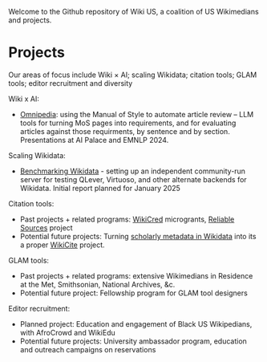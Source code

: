 Welcome to the Github repository of Wiki US, a coalition of US Wikimedians and projects.

# Projects
Our areas of focus include Wiki × AI; scaling Wikidata; citation tools; GLAM tools; editor recruitment and diversity

Wiki x AI:
* [Omnipedia](http://www.omnipedia.cc/): using the Manual of Style to automate article review – LLM tools for turning MoS pages into requirements, and for evaluating articles against those requirments, by sentence and by section.  Presentations at AI Palace and EMNLP 2024.

Scaling Wikidata:
* [Benchmarking Wikidata](https://www.wikidata.org/wiki/Wikidata:Scaling_Wikidata/Benchmarking) - setting up an independent community-run server for testing QLever, Virtuoso, and other alternate backends for Wikidata.  Initial report planned for January 2025

Citation tools:
* Past projects + related programs: [WikiCred](https://meta.wikimedia.org/wiki/WikiCred) microgrants, [Reliable Sources](https://en.wikipedia.org/wiki/Wikipedia:Vaccine_safety/Perennial_sources) project
* Potential future projects: Turning [scholarly metadata in Wikidata](https://www.wikidata.org/wiki/Wikidata:SPARQL_query_service/WDQS_graph_split) into its a proper [WikiCite](https://commons.wikimedia.org/wiki/File:WikiCite_poster_2011.pdf) project.

GLAM tools:
* Past projects + related programs: extensive Wikimedians in Residence at the Met, Smithsonian, National Archives, &c.
* Potential future project: Fellowship program for GLAM tool designers

Editor recruitment:
* Planned project: Education and engagement of Black US Wikipedians, with AfroCrowd and WikiEdu 
* Potential future projects: University ambassador program, education and outreach campaigns on reservations 
